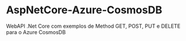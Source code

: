 # AspNetCore-Azure-CosmosDB
WebAPI .Net Core com exemplos de Method GET, POST, PUT e DELETE para o Azure CosmosDB
